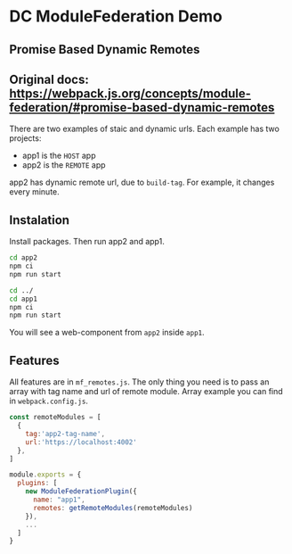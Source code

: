 # DC ModuleFederation Demo 
## Promise Based Dynamic Remotes
## Original docs: https://webpack.js.org/concepts/module-federation/#promise-based-dynamic-remotes

There are two examples of staic and dynamic urls. Each example has two projects: 
- app1 is the `HOST` app
- app2 is the `REMOTE` app

app2 has dynamic remote url, due to `build-tag`. For example, it changes every minute.

## Instalation

Install packages. Then run app2 and app1.

```sh
cd app2
npm ci
npm run start

cd ../
cd app1
npm ci 
npm run start

```

You will see a web-component from `app2` inside `app1`.

## Features

All features are in `mf_remotes.js`. 
The only thing you need is to pass an array with tag name and url of remote module.
Array example you can find in `webpack.config.js`. 

```js
const remoteModules = [
  { 
    tag:'app2-tag-name', 
    url:'https://localhost:4002' 
  },
]

module.exports = {
  plugins: [
    new ModuleFederationPlugin({
      name: "app1",
      remotes: getRemoteModules(remoteModules)
    }),
    ...
  ]
}
```

